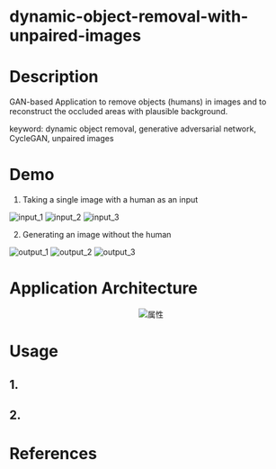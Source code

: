 # dynamic-object-removal-with-unpaired-images

# Description

GAN-based Application to remove objects (humans) in images and to reconstruct the occluded areas with plausible background.

keyword: dynamic object removal, generative adversarial network, CycleGAN, unpaired images

# Demo

1. Taking a single image with a human as an input

![input_1](https://github.com/hiroyasuakada/dynamic-object-removal-with-unpaired-images/blob/master/demo/input_1.jpg)
![input_2](https://github.com/hiroyasuakada/dynamic-object-removal-with-unpaired-images/blob/master/demo/input_2.jpg)
![input_3](https://github.com/hiroyasuakada/dynamic-object-removal-with-unpaired-images/blob/master/demo/input_3.jpg)

2. Generating an image without the human

![output_1](https://github.com/hiroyasuakada/dynamic-object-removal-with-unpaired-images/blob/master/demo/output_1.jpg)
![output_2](https://github.com/hiroyasuakada/dynamic-object-removal-with-unpaired-images/blob/master/demo/output_2.jpg)
![output_3](https://github.com/hiroyasuakada/dynamic-object-removal-with-unpaired-images/blob/master/demo/output_3.jpg)

# Application Architecture

<div align="center">
<img src="https://github.com/hiroyasuakada/dynamic-object-removal-with-unpaired-images/blob/master/demo/GraphicalAbstract1.png" alt="属性" title="タイトル">
</div>



# Usage

## 1. 

## 2. 

# References
